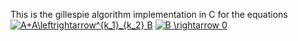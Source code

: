 This is the gillespie algorithm implementation in C for  the equations
<a href="http://www.codecogs.com/eqnedit.php?latex=A&plus;A\leftrightarrow^{k_1}_{k_2}&space;B" target="_blank"><img src="http://latex.codecogs.com/gif.latex?A&plus;A\leftrightarrow^{k_1}_{k_2}&space;B" title="A+A\leftrightarrow^{k_1}_{k_2} B" /></a>
<a href="http://www.codecogs.com/eqnedit.php?latex=B&space;\rightarrow&space;0" target="_blank"><img src="http://latex.codecogs.com/gif.latex?B&space;\rightarrow&space;0" title="B \rightarrow 0" /></a>
